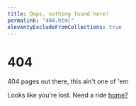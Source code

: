 ```yaml
---
title: Oops, nothing found here!
permalink: "404.html"
eleventyExcludeFromCollections: true
---
```


# 404

404 pages out there, this ain't one of 'em

Looks like you're lost. Need a ride [home?](/)